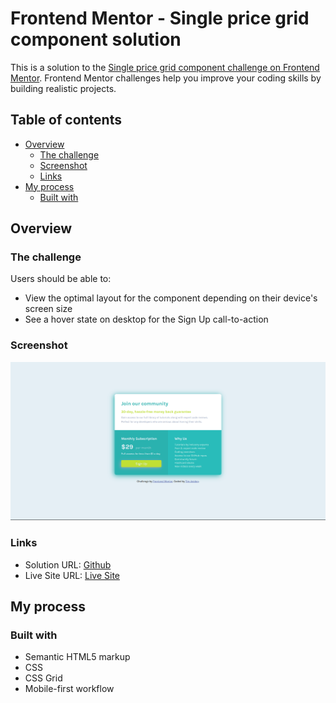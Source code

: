 # Frontend Mentor - Single price grid component solution

This is a solution to the [Single price grid component challenge on Frontend Mentor](https://www.frontendmentor.io/challenges/single-price-grid-component-5ce41129d0ff452fec5abbbc). Frontend Mentor challenges help you improve your coding skills by building realistic projects. 

## Table of contents

- [Overview](#overview)
  - [The challenge](#the-challenge)
  - [Screenshot](#screenshot)
  - [Links](#links)
- [My process](#my-process)
  - [Built with](#built-with)

## Overview

### The challenge

Users should be able to:

- View the optimal layout for the component depending on their device's screen size
- See a hover state on desktop for the Sign Up call-to-action

### Screenshot

![](./design/desktop-result.png)


### Links

- Solution URL: [Github](https://github.com/timavidon/Single-price-grid-component)
- Live Site URL: [Live Site](https://timavidon.github.io/Single-price-grid-component/)

## My process

### Built with

- Semantic HTML5 markup
- CSS 
- CSS Grid
- Mobile-first workflow

